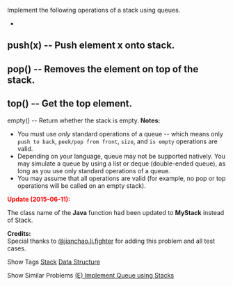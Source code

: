 Implement the following operations of a stack using queues.

-  push(x) -- Push element x onto stack.
-  pop() -- Removes the element on top of the stack.
-  top() -- Get the top element.
-  empty() -- Return whether the stack is empty.
**Notes:**  

- You must use _only_ standard operations of a queue -- which means only `push to back`, `peek/pop from front`, `size`, and `is empty` operations are valid.
- Depending on your language, queue may not be supported natively. You may simulate a queue by using a list or deque (double-ended queue), as long as you use only standard operations of a queue.
- You may assume that all operations are valid (for example, no pop or top operations will be called on an empty stack).

**<font color="red">Update (2015-06-11):</font>**  
 The class name of the **Java** function had been updated to **MyStack** instead of Stack.

**Credits:**  
Special thanks to [@jianchao.li.fighter](https://leetcode.com/discuss/user/jianchao.li.fighter) for adding this problem and all test cases.

Show Tags
 [Stack](/tag/stack/) [Data Structure](/tag/data-structure/)

Show Similar Problems
 [(E) Implement Queue using Stacks](/problems/implement-queue-using-stacks/)

